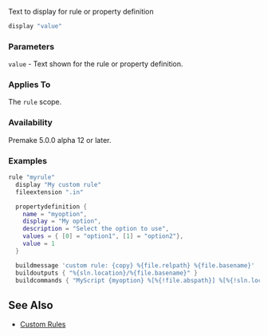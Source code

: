 Text to display for rule or property definition

```lua
display "value"
```

### Parameters ###

`value` - Text shown for the rule or property definition.

### Applies To ###

The `rule` scope.

### Availability ###

Premake 5.0.0 alpha 12 or later.

### Examples ###

```lua
rule "myrule"
  display "My custom rule"
  fileextension ".in"

  propertydefinition {
    name = "myoption",
    display = "My option",
    description = "Select the option to use",
    values = { [0] = "option1", [1] = "option2"},
    value = 1
  }

  buildmessage 'custom rule: {copy} %{file.relpath} %{file.basename}'
  buildoutputs { "%{sln.location}/%{file.basename}" }
  buildcommands { "MyScript {myoption} %[%{!file.abspath}] %[%{!sln.location}/%{file.basename}]" }
```

## See Also ##

* [Custom Rules](Custom-Rules.md)
